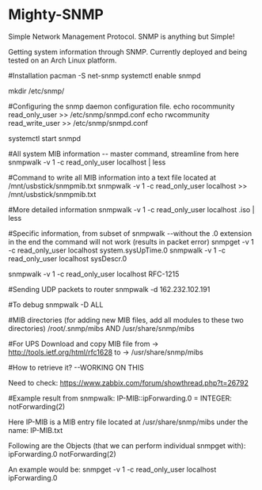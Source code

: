Mighty-SNMP
===========

Simple Network Management Protocol. 
SNMP is anything but Simple!

Getting system information through SNMP.
Currently deployed and being tested on an Arch Linux platform.

#Installation
pacman -S net-snmp
systemctl enable snmpd

mkdir /etc/snmp/

#Configuring the snmp daemon configuration file.
echo rocommunity read_only_user >> /etc/snmp/snmpd.conf
echo rwcommunity read_write_user >> /etc/snmp/snmpd.conf

systemctl start snmpd


#All system MIB information -- master command, streamline from here
snmpwalk -v 1 -c read_only_user localhost | less 

#Command to write all MIB information into a text file located at /mnt/usbstick/snmpmib.txt
snmpwalk -v 1 -c read_only_user localhost >> /mnt/usbstick/snmpmib.txt


#More detailed information
snmpwalk -v 1 -c read_only_user localhost .iso | less 


#Specific information, from subset of snmpwalk --without the .0 extension in the end the command will not work (results in packet error)
snmpget -v 1 -c read_only_user localhost system.sysUpTime.0
snmpwalk -v 1 -c read_only_user localhost sysDescr.0

snmpwalk -v 1 -c read_only_user localhost RFC-1215


#Sending UDP packets to router
snmpwalk -d 162.232.102.191

#To debug
snmpwalk -D ALL



#MIB directories (for adding new MIB files, add all modules to these two directories)
/root/.snmp/mibs
AND
/usr/share/snmp/mibs

#For UPS
Download and copy MIB file
from -> http://tools.ietf.org/html/rfc1628
to -> /usr/share/snmp/mibs

#How to retrieve it? --WORKING ON THIS


Need to check:
https://www.zabbix.com/forum/showthread.php?t=26792


#Example result from snmpwalk:
IP-MIB::ipForwarding.0 = INTEGER: notForwarding(2)


Here IP-MIB is a MIB entry file located at /usr/share/snmp/mibs under the name: IP-MIB.txt

Following are the Objects (that we can perform individual snmpget with):
ipForwarding.0
notForwarding(2)

An example would be: snmpget -v 1 -c read_only_user localhost ipForwarding.0

